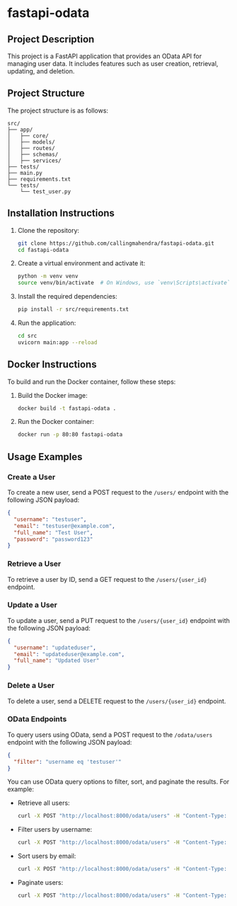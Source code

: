 # fastapi-odata

## Project Description

This project is a FastAPI application that provides an OData API for managing user data. It includes features such as user creation, retrieval, updating, and deletion.

## Project Structure

The project structure is as follows:

```
src/
├── app/
│   ├── core/
│   ├── models/
│   ├── routes/
│   ├── schemas/
│   ├── services/
├── tests/
├── main.py
├── requirements.txt
└── tests/
    └── test_user.py
```

## Installation Instructions

1. Clone the repository:
   ```bash
   git clone https://github.com/callingmahendra/fastapi-odata.git
   cd fastapi-odata
   ```

2. Create a virtual environment and activate it:
   ```bash
   python -m venv venv
   source venv/bin/activate  # On Windows, use `venv\Scripts\activate`
   ```

3. Install the required dependencies:
   ```bash
   pip install -r src/requirements.txt
   ```

4. Run the application:
   ```bash
   cd src
   uvicorn main:app --reload
   ```

## Docker Instructions

To build and run the Docker container, follow these steps:

1. Build the Docker image:
   ```bash
   docker build -t fastapi-odata .
   ```

2. Run the Docker container:
   ```bash
   docker run -p 80:80 fastapi-odata
   ```

## Usage Examples

### Create a User

To create a new user, send a POST request to the `/users/` endpoint with the following JSON payload:
```json
{
  "username": "testuser",
  "email": "testuser@example.com",
  "full_name": "Test User",
  "password": "password123"
}
```

### Retrieve a User

To retrieve a user by ID, send a GET request to the `/users/{user_id}` endpoint.

### Update a User

To update a user, send a PUT request to the `/users/{user_id}` endpoint with the following JSON payload:
```json
{
  "username": "updateduser",
  "email": "updateduser@example.com",
  "full_name": "Updated User"
}
```

### Delete a User

To delete a user, send a DELETE request to the `/users/{user_id}` endpoint.

### OData Endpoints

To query users using OData, send a POST request to the `/odata/users` endpoint with the following JSON payload:
```json
{
  "filter": "username eq 'testuser'"
}
```

You can use OData query options to filter, sort, and paginate the results. For example:

- Retrieve all users:
  ```bash
  curl -X POST "http://localhost:8000/odata/users" -H "Content-Type: application/json" -d "{}"
  ```

- Filter users by username:
  ```bash
  curl -X POST "http://localhost:8000/odata/users" -H "Content-Type: application/json" -d '{"filter": "username eq 'testuser'"}'
  ```

- Sort users by email:
  ```bash
  curl -X POST "http://localhost:8000/odata/users" -H "Content-Type: application/json" -d '{"filter": "$orderby=email"}'
  ```

- Paginate users:
  ```bash
  curl -X POST "http://localhost:8000/odata/users" -H "Content-Type: application/json" -d '{"filter": "$top=10&$skip=0"}'
  ```
